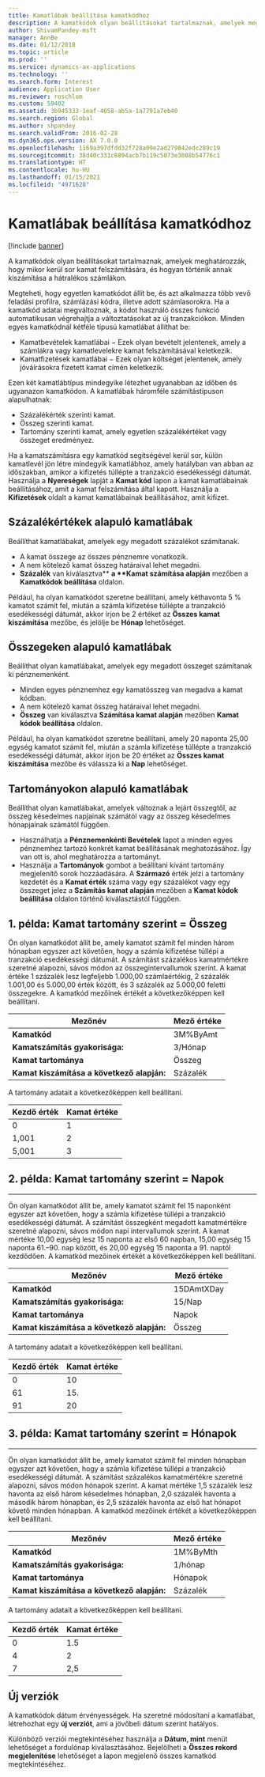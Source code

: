```yaml
---
title: Kamatlábak beállítása kamatkódhoz
description: A kamatkódok olyan beállításokat tartalmaznak, amelyek meghatározzák, hogy mikor kerül sor kamat felszámítására, és hogyan történik annak kiszámítása a hátralékos számlákon.
author: ShivamPandey-msft
manager: AnnBe
ms.date: 01/12/2018
ms.topic: article
ms.prod: ''
ms.service: dynamics-ax-applications
ms.technology: ''
ms.search.form: Interest
audience: Application User
ms.reviewer: roschlom
ms.custom: 59402
ms.assetid: 3b945333-1eaf-4658-ab5a-1a7791a7eb40
ms.search.region: Global
ms.author: shpandey
ms.search.validFrom: 2016-02-28
ms.dyn365.ops.version: AX 7.0.0
ms.openlocfilehash: 1169a397dfdd32f728a09e2ad279842edc289c19
ms.sourcegitcommit: 38d40c331c8894acb7b119c5073e3088b54776c1
ms.translationtype: HT
ms.contentlocale: hu-HU
ms.lasthandoff: 01/15/2021
ms.locfileid: "4971628"
---
```

# <a name="set-up-interest-rates-for-an-interest-code"></a>Kamatlábak beállítása kamatkódhoz

[!include [banner](../includes/banner.md)]

A kamatkódok olyan beállításokat tartalmaznak, amelyek meghatározzák, hogy mikor kerül sor kamat felszámítására, és hogyan történik annak kiszámítása a hátralékos számlákon.

Megteheti, hogy egyetlen kamatkódot állít be, és azt alkalmazza több vevő feladási profilra, számlázási kódra, illetve adott számlasorokra. Ha a kamatkód adatai megváltoznak, a kódot használó összes funkció automatikusan végrehajtja a változtatásokat az új tranzakciókon. Minden egyes kamatkódnál kétféle típusú kamatlábat állíthat be:
-   Kamatbevételek kamatlábai − Ezek olyan bevételt jelentenek, amely a számlákra vagy kamatlevelekre kamat felszámításával keletkezik.
-   Kamatfizetések kamatlábai − Ezek olyan költséget jelentenek, amely jóváírásokra fizetett kamat címén keletkezik.

Ezen két kamatlábtípus mindegyike létezhet ugyanabban az időben és ugyanazon kamatkódon. A kamatlábak háromféle számítástípuson alapulhatnak:
-   Százalékérték szerinti kamat.
-   Összeg szerinti kamat.
-   Tartomány szerinti kamat, amely egyetlen százalékértéket vagy összeget eredményez.

Ha a kamatszámításra egy kamatkód segítségével kerül sor, külön kamatlevél jön létre mindegyik kamatlábhoz, amely hatályban van abban az időszakban, amikor a kifizetés túllépte a tranzakció esedékességi dátumát. Használja a **Nyereségek** lapját a **Kamat kód** lapon a kamat kamatlábainak beállításához, amit a kamat felszámítása által kapott. Használja a **Kifizetések** oldalt a kamat kamatlábainak beállításához, amit kifizet.

## <a name="interest-rates-based-on-a-percentage"></a>Százalékértékek alapuló kamatlábak
Beállíthat kamatlábakat, amelyek egy megadott százalékot számítanak.

- A kamat összege az összes pénznemre vonatkozik.
- A nem kötelező kamat összeg határaival lehet megadni.
- <strong>Százalék</strong> van kiválasztva** <strong>a **Kamat számítása alapján</strong> mezőben a <strong>Kamatkódok beállítása</strong> oldalon.

Például, ha olyan kamatkódot szeretne beállítani, amely kéthavonta 5 % kamatot számít fel, miután a számla kifizetése túllépte a tranzakció esedékességi dátumát, akkor írjon be 2 értéket az **Összes kamat kiszámítása** mezőbe, és jelölje be **Hónap** lehetőséget.

## <a name="interest-rates-based-on-amounts"></a>Összegeken alapuló kamatlábak
Beállíthat olyan kamatlábakat, amelyek egy megadott összeget számítanak ki pénznemenként.
- Minden egyes pénznemhez egy kamatösszeg van megadva a kamat kódban.
- A nem kötelező kamat összeg határaival lehet megadni.
- **Összeg** van kiválasztva **Számítása kamat alapján** mezőben **Kamat kódok beállítása** oldalon.

Például, ha olyan kamatkódot szeretne beállítani, amely 20 naponta 25,00 egység kamatot számít fel, miután a számla kifizetése túllépte a tranzakció esedékességi dátumát, akkor írjon be 20 értéket az **Összes kamat kiszámítása** mezőbe és válassza ki a **Nap** lehetőséget.

## <a name="interest-rates-based-on-ranges"></a>Tartományokon alapuló kamatlábak
Beállíthat olyan kamatlábakat, amelyek változnak a lejárt összegtől, az összeg késedelmes napjainak számától vagy az összeg késedelmes hónapjainak számától függően.
-   Használhatja a **Pénznemenkénti Bevételek** lapot a minden egyes pénznemhez tartozó konkrét kamat beállításának meghatozásához. Így van ott is, ahol meghatározza a tartományt.
-   Használja a **Tartományok** gombot a beállítani kívánt tartomány megjelenítő sorok hozzáadására. A **Származó** érték jelzi a tartomány kezdetét és a **Kamat érték** száma vagy egy százalékot vagy egy összeget jelez a **Számítás kamat alapján** mezőben a **Kamat kódok beállítása** oldalon történő kiválasztástól függően.

## <a name="example-1-interest-by-range--amount"></a>1. példa: Kamat tartomány szerint = Összeg
Ön olyan kamatkódot állít be, amely kamatot számít fel minden három hónapban egyszer azt követően, hogy a számla kifizetése túllépi a tranzakció esedékességi dátumát. A számítást százalékos kamatmértékre szeretné alapozni, sávos módon az összegintervallumok szerint. A kamat értéke 1 százalék lesz legfeljebb 1.000,00 számlaértékig, 2 százalék 1.001,00 és 5.000,00 érték között, és 3 százalék az 5.000,00 feletti összegekre. A kamatkód mezőinek értékét a következőképpen kell beállítani.

| **Mezőnév**                  | **Mező értéke** |
|---------------------------------|-----------------|
| **Kamatkód**               | 3M%ByAmt        |
| **Kamatszámítás gyakorisága:**    | 3/Hónap         |
| **Kamat tartománya**           | Összeg          |
| **Kamat kiszámítása a következő alapján:** | Százalék      |

A tartomány adatait a következőképpen kell beállítani.

| **Kezdő érték** | **Kamat értéke** |
|----------------|--------------------|
| 0              | 1                  |
| 1,001          | 2                  |
| 5,001          | 3                  |


## <a name="example-2-interest-by-range--days"></a>2. példa: Kamat tartomány szerint = Napok
--------------------------------------------------

Ön olyan kamatkódot állít be, amely kamatot számít fel 15 naponként egyszer azt követően, hogy a számla kifizetése túllépi a tranzakció esedékességi dátumát. A számítást összegként megadott kamatmértékre szeretné alapozni, sávos módon napi intervallumok szerint. A kamat mértéke 10,00 egység lesz 15 naponta az első 60 napban, 15,00 egység 15 naponta 61.–90. nap között, és 20,00 egység 15 naponta a 91. naptól kezdődően. A kamatkód mezőinek értékét a következőképpen kell beállítani.

| **Mezőnév**                  | **Mező értéke** |
|---------------------------------|-----------------|
| **Kamatkód**               | 15DAmtXDay      |
| **Kamatszámítás gyakorisága:**    | 15/Nap          |
| **Kamat tartománya**           | Napok            |
| **Kamat kiszámítása a következő alapján:** | Összeg          |

A tartomány adatait a következőképpen kell beállítani.

| **Kezdő érték** | **Kamat értéke** |
|----------------|--------------------|
| 0              | 10                 |
| 61             | 15.                 |
| 91             | 20                 |


## <a name="example-3-interest-by-range--months"></a>3. példa: Kamat tartomány szerint = Hónapok
----------------------------------------------------

Ön olyan kamatkódot állít be, amely kamatot számít fel minden hónapban egyszer azt követően, hogy a számla kifizetése túllépi a tranzakció esedékességi dátumát. A számítást százalékos kamatmértékre szeretné alapozni, sávos módon hónapok szerint. A kamat mértéke 1,5 százalék lesz havonta az első három késedelmes hónapban, 2,0 százalék havonta a második három hónapban, és 2,5 százalék havonta az első hat hónapot követő minden hónapban. A kamatkód mezőinek értékét a következőképpen kell beállítani.

| **Mezőnév**                  | **Mező értéke** |
|---------------------------------|-----------------|
| **Kamatkód**               | 1M%ByMth        |
| **Kamatszámítás gyakorisága:**    | 1/hónap         |
| **Kamat tartománya**           | Hónapok          |
| **Kamat kiszámítása a következő alapján:** | Százalék      |

A tartomány adatait a következőképpen kell beállítani.

| **Kezdő érték** | **Kamat értéke** |
|----------------|--------------------|
| 0              | 1.5                |
| 4              | 2                  |
| 7              | 2,5                |

## <a name="new-versions"></a>Új verziók
A kamatkódok dátum érvényességek. Ha szeretné módosítani a kamatlábat, létrehozhat egy **új verziót**, ami a jövőbeli dátum szerint hatályos.

Különböző verziói megtekintéséhez használja a **Dátum, mint** menüt lehetőséget a fordulónap kiválasztásához. Bejelölheti a **Összes rekord megjelenítése** lehetőséget a lapon megjelenő összes kamatkód megtekintéséhez.



